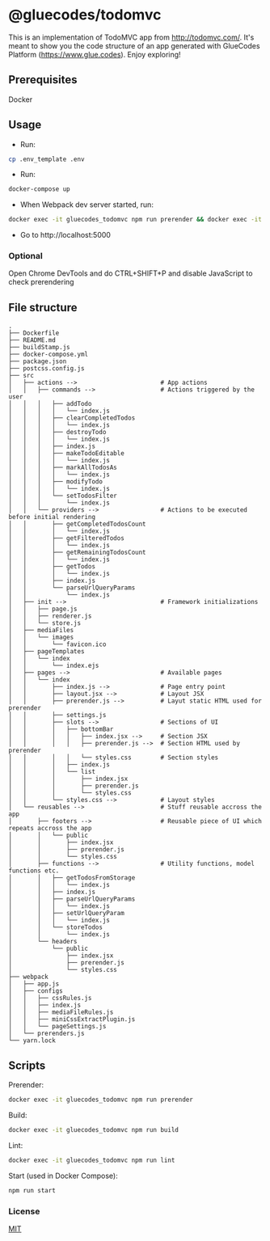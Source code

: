 # @gluecodes/todomvc

This is an implementation of TodoMVC app from http://todomvc.com/. It's meant to show you the code structure of an app generated with GlueCodes Platform (https://www.glue.codes). Enjoy exploring!

## Prerequisites

Docker

## Usage

- Run:
```bash  
cp .env_template .env 
```
- Run: 
```bash 
docker-compose up 
```
- When Webpack dev server started, run: 
```bash 
docker exec -it gluecodes_todomvc npm run prerender && docker exec -it gluecodes_todomvc npm run build  
```
- Go to http://localhost:5000

### Optional

Open Chrome DevTools and do CTRL+SHIFT+P and disable JavaScript to check prerendering

## File structure

```
.
├── Dockerfile
├── README.md
├── buildStamp.js
├── docker-compose.yml
├── package.json
├── postcss.config.js
├── src
│   ├── actions -->                       # App actions
│   │   ├── commands -->                  # Actions triggered by the user
│   │   │   ├── addTodo
│   │   │   │   └── index.js
│   │   │   ├── clearCompletedTodos
│   │   │   │   └── index.js
│   │   │   ├── destroyTodo
│   │   │   │   └── index.js
│   │   │   ├── index.js
│   │   │   ├── makeTodoEditable
│   │   │   │   └── index.js
│   │   │   ├── markAllTodosAs
│   │   │   │   └── index.js
│   │   │   ├── modifyTodo
│   │   │   │   └── index.js
│   │   │   └── setTodosFilter
│   │   │       └── index.js
│   │   └── providers -->                 # Actions to be executed before initial rendering
│   │       ├── getCompletedTodosCount
│   │       │   └── index.js
│   │       ├── getFilteredTodos
│   │       │   └── index.js
│   │       ├── getRemainingTodosCount
│   │       │   └── index.js
│   │       ├── getTodos
│   │       │   └── index.js
│   │       ├── index.js
│   │       └── parseUrlQueryParams
│   │           └── index.js
│   ├── init -->                          # Framework initializations
│   │   ├── page.js
│   │   ├── renderer.js
│   │   └── store.js
│   ├── mediaFiles
│   │   └── images
│   │       └── favicon.ico
│   ├── pageTemplates
│   │   └── index
│   │       └── index.ejs
│   ├── pages -->                         # Available pages
│   │   └── index
│   │       ├── index.js -->              # Page entry point
│   │       ├── layout.jsx -->            # Layout JSX
│   │       ├── prerender.js -->          # Layut static HTML used for prerender
│   │       ├── settings.js
│   │       ├── slots -->                 # Sections of UI
│   │       │   ├── bottomBar
│   │       │   │   ├── index.jsx -->     # Section JSX
│   │       │   │   ├── prerender.js -->  # Section HTML used by prerender
│   │       │   │   └── styles.css        # Section styles
│   │       │   ├── index.js
│   │       │   └── list
│   │       │       ├── index.jsx
│   │       │       ├── prerender.js
│   │       │       └── styles.css
│   │       └── styles.css -->            # Layout styles
│   └── reusables -->                     # Stuff reusable accross the app
│       ├── footers -->                   # Reusable piece of UI which repeats accross the app
│       │   └── public
│       │       ├── index.jsx
│       │       ├── prerender.js
│       │       └── styles.css
│       ├── functions -->                 # Utility functions, model functions etc.
│       │   ├── getTodosFromStorage
│       │   │   └── index.js
│       │   ├── index.js
│       │   ├── parseUrlQueryParams
│       │   │   └── index.js
│       │   ├── setUrlQueryParam
│       │   │   └── index.js
│       │   └── storeTodos
│       │       └── index.js
│       └── headers
│           └── public
│               ├── index.jsx
│               ├── prerender.js
│               └── styles.css
├── webpack
│   ├── app.js
│   ├── configs
│   │   ├── cssRules.js
│   │   ├── index.js
│   │   ├── mediaFileRules.js
│   │   ├── miniCssExtractPlugin.js
│   │   └── pageSettings.js
│   └── prerenders.js
└── yarn.lock
```

## Scripts

Prerender:
```bash 
docker exec -it gluecodes_todomvc npm run prerender 
```

Build:
```bash 
docker exec -it gluecodes_todomvc npm run build
 ```

Lint:
```bash  
docker exec -it gluecodes_todomvc npm run lint
```

Start (used in Docker Compose):
```bash  
npm run start
```

### License

[MIT](https://github.com/gluecodes/gluecodes-todomvc/blob/master/LICENSE)
